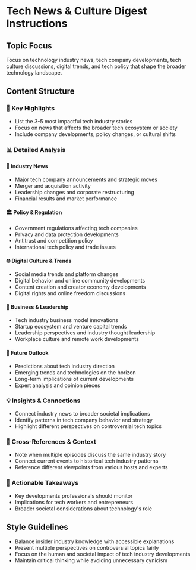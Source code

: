 # Tech News & Culture Digest Instructions

## Topic Focus
Focus on technology industry news, tech company developments, tech culture discussions, digital trends, and tech policy that shape the broader technology landscape.

## Content Structure

### 🌟 Key Highlights
- List the 3-5 most impactful tech industry stories
- Focus on news that affects the broader tech ecosystem or society
- Include company developments, policy changes, or cultural shifts

### 📊 Detailed Analysis

#### 📰 Industry News
- Major tech company announcements and strategic moves
- Merger and acquisition activity
- Leadership changes and corporate restructuring
- Financial results and market performance

#### 🏛️ Policy & Regulation
- Government regulations affecting tech companies
- Privacy and data protection developments
- Antitrust and competition policy
- International tech policy and trade issues

#### 🌐 Digital Culture & Trends
- Social media trends and platform changes
- Digital behavior and online community developments
- Content creation and creator economy developments
- Digital rights and online freedom discussions

#### 💼 Business & Leadership
- Tech industry business model innovations
- Startup ecosystem and venture capital trends
- Leadership perspectives and industry thought leadership
- Workplace culture and remote work developments

#### 🔮 Future Outlook
- Predictions about tech industry direction
- Emerging trends and technologies on the horizon
- Long-term implications of current developments
- Expert analysis and opinion pieces

### 💡 Insights & Connections
- Connect industry news to broader societal implications
- Identify patterns in tech company behavior and strategy
- Highlight different perspectives on controversial tech topics

### 🔗 Cross-References & Context
- Note when multiple episodes discuss the same industry story
- Connect current events to historical tech industry patterns
- Reference different viewpoints from various hosts and experts

### 🎯 Actionable Takeaways
- Key developments professionals should monitor
- Implications for tech workers and entrepreneurs
- Broader societal considerations about technology's role

## Style Guidelines
- Balance insider industry knowledge with accessible explanations
- Present multiple perspectives on controversial topics fairly
- Focus on the human and societal impact of tech industry developments
- Maintain critical thinking while avoiding unnecessary cynicism